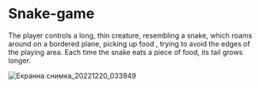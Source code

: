 # Snake-game 
The player controls a long, thin creature, resembling a snake, which roams around on a bordered plane, picking up food , trying to avoid the edges of the playing area. Each time the snake eats a piece of food, its tail grows longer.


![Екранна снимка_20221220_033949](https://user-images.githubusercontent.com/116339255/208567993-46133b44-05e6-42ba-a090-615eb60e6c23.png)
